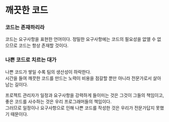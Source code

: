 # 깨끗한 코드

### 코드는 존재하리라
코드는 요구사항을 표현한 언어이다.
정밀한 요구사항에는 코드의 필요성을 없앨 수 없으므로 코드는 항상 존재할 것이다.    

### 나쁜 코드로 치르는 대가 
나쁜 코드가 쌓일 수록 팀의 생산성이 하락한다.    
시간을 들여 깨끗한 코드를 만드는 노력이 비용을 점갈할 뿐만 아니라 전문가로서 살아남는 길이다.    

프로젝트 관리자가 일정과 요구사항을 강력하게 들이미는 것은 그것이 그들의 책임이고, 좋은 코드를 사수하는 것은 우리 프로그래머들의 책임이다.    
그러므로 일정이나 요구사항으로 인해 나쁜 코드를 작성한 것은 우리가 전문가답지 못했기 때문이다.
